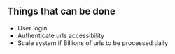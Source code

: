 ## Things that can be done

- User login
- Authenticate urls accessibility 
- Scale system if Billions of urls to be processed daily
